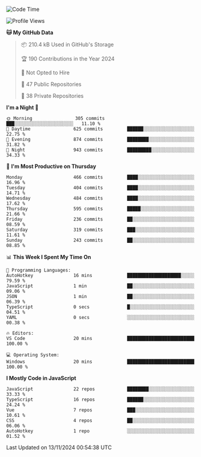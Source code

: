 <!--START_SECTION:waka-->
![Code Time](http://img.shields.io/badge/Code%20Time-873%20hrs%201%20min-blue)

![Profile Views](http://img.shields.io/badge/Profile%20Views-1-blue)

**🐱 My GitHub Data** 

> 📦 210.4 kB Used in GitHub's Storage 
 > 
> 🏆 190 Contributions in the Year 2024
 > 
> 🚫 Not Opted to Hire
 > 
> 📜 47 Public Repositories 
 > 
> 🔑 38 Private Repositories 
 > 
**I'm a Night 🦉** 

```text
🌞 Morning                305 commits         ███░░░░░░░░░░░░░░░░░░░░░░   11.10 % 
🌆 Daytime                625 commits         ██████░░░░░░░░░░░░░░░░░░░   22.75 % 
🌃 Evening                874 commits         ████████░░░░░░░░░░░░░░░░░   31.82 % 
🌙 Night                  943 commits         █████████░░░░░░░░░░░░░░░░   34.33 % 
```
📅 **I'm Most Productive on Thursday** 

```text
Monday                   466 commits         ████░░░░░░░░░░░░░░░░░░░░░   16.96 % 
Tuesday                  404 commits         ████░░░░░░░░░░░░░░░░░░░░░   14.71 % 
Wednesday                484 commits         ████░░░░░░░░░░░░░░░░░░░░░   17.62 % 
Thursday                 595 commits         █████░░░░░░░░░░░░░░░░░░░░   21.66 % 
Friday                   236 commits         ██░░░░░░░░░░░░░░░░░░░░░░░   08.59 % 
Saturday                 319 commits         ███░░░░░░░░░░░░░░░░░░░░░░   11.61 % 
Sunday                   243 commits         ██░░░░░░░░░░░░░░░░░░░░░░░   08.85 % 
```


📊 **This Week I Spent My Time On** 

```text
💬 Programming Languages: 
AutoHotkey               16 mins             ████████████████████░░░░░   79.59 % 
JavaScript               1 min               ██░░░░░░░░░░░░░░░░░░░░░░░   09.06 % 
JSON                     1 min               ██░░░░░░░░░░░░░░░░░░░░░░░   06.39 % 
TypeScript               0 secs              █░░░░░░░░░░░░░░░░░░░░░░░░   04.51 % 
YAML                     0 secs              ░░░░░░░░░░░░░░░░░░░░░░░░░   00.38 % 

🔥 Editors: 
VS Code                  20 mins             █████████████████████████   100.00 % 

💻 Operating System: 
Windows                  20 mins             █████████████████████████   100.00 % 
```

**I Mostly Code in JavaScript** 

```text
JavaScript               22 repos            ████████░░░░░░░░░░░░░░░░░   33.33 % 
TypeScript               16 repos            ██████░░░░░░░░░░░░░░░░░░░   24.24 % 
Vue                      7 repos             ███░░░░░░░░░░░░░░░░░░░░░░   10.61 % 
CSS                      4 repos             ██░░░░░░░░░░░░░░░░░░░░░░░   06.06 % 
AutoHotkey               1 repo              ░░░░░░░░░░░░░░░░░░░░░░░░░   01.52 % 
```




 Last Updated on 13/11/2024 00:54:38 UTC
<!--END_SECTION:waka-->
